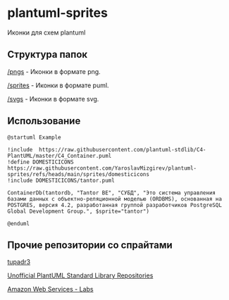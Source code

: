 # plantuml-sprites

Иконки для схем plantuml

## Структура папок

[/pngs](./pngs/) - Иконки в формате png.

[/sprites](./sprites/) - Иконки в формате puml.

[/svgs](./svgs/) - Иконки в формате svg.

## Использование

```plantuml
@startuml Example

!include  https://raw.githubusercontent.com/plantuml-stdlib/C4-PlantUML/master/C4_Container.puml
!define DOMESTICICONS https://raw.githubusercontent.com/YaroslavMizgirev/plantuml-sprites/refs/heads/main/sprites/domesticicons
!include DOMESTICICONS/tantor.puml

ContainerDb(tantordb, "Tantor BE", "СУБД", "Это система управления базами данных с объектно-реляционной моделью (ORDBMS), основанная на POSTGRES, версия 4.2, разработанная группой разработчиков PostgreSQL Global Development Group.", $sprite="tantor")

@enduml
```

## Прочие репозитории со спрайтами

[tupadr3](https://github.com/tupadr3/plantuml-icon-font-sprites/tree/main)

[Unofficial PlantUML Standard Library Repositories](https://github.com/plantuml-stdlib/cicon-plantuml-sprites)

[Amazon Web Services - Labs](https://github.com/awslabs/aws-icons-for-plantuml)
